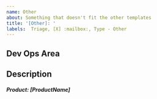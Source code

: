 ```yaml
---
name: Other
about: Something that doesn't fit the other templates
title: '[Other]: '
labels:  Triage, [X] :mailbox:, Type - Other
---
```


## Dev Ops Area
<!--- This area is for Dev Ops to add tasks --->

<!---  
############### - FORM USAGE - #####################
To fill out this form properly.

  1. Fill out the information below by replacing as following

    i. [ XXX ] replace with a single line of text
    ii. { XXX } replace with multiline text

-- Suggestions can sometimes found in comments below input. Use them!

Notes:
    - If you pick something that doesn't fit the format the auto labeling will not happen
    - It can take a short while after submission for it to happen
    - It is case-insensitive
    - Updating the description will update the labels as well
--->
## Description
##### Product: [ProductName]

<!-- Product Names: POMA | POH | POM | Gateway | Shop | Prodrisk | Spotbid -->
